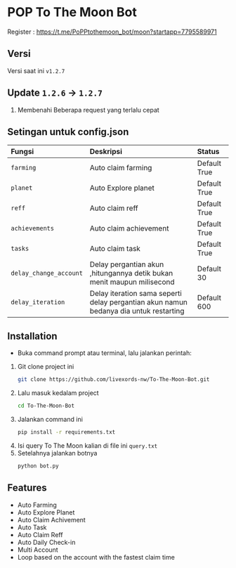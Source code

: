 
# POP To The Moon Bot

Register : https://t.me/PoPPtothemoon_bot/moon?startapp=7795589971

## Versi
   Versi saat ini `v1.2.7`

## Update `1.2.6` -> `1.2.7`
   1. Membenahi Beberapa request yang terlalu cepat

## Setingan untuk config.json
|Fungsi|Deskripsi|Status|
|:-----|:------|:-----|
|`farming`|Auto claim farming|Default True|
|`planet`|Auto Explore planet|Default True|
|`reff`|Auto claim reff|Default True|
|`achievements`|Auto claim achievement|Default True|
|`tasks`|Auto claim task|Default True|
|`delay_change_account`|Delay pergantian akun ,hitungannya detik bukan menit maupun milisecond|Default 30|
|`delay_iteration`|Delay iteration sama seperti delay pergantian akun namun bedanya dia untuk restarting|Default 600|

## Installation
   - Buka command prompt atau terminal, lalu jalankan perintah:
   1. Git clone project ini
      ```bash
      git clone https://github.com/livexords-nw/To-The-Moon-Bot.git
      ```
   2. Lalu masuk kedalam project
      ```bash
      cd To-The-Moon-Bot
      ```
   3. Jalankan command ini
      ```bash
      pip install -r requirements.txt
      ```
   4. Isi query To The Moon kalian di file ini `query.txt`
   5. Setelahnya jalankan botnya
      ```bash
      python bot.py
      ```

## Features
- Auto Farming
- Auto Explore Planet
- Auto Claim Achivement
- Auto Task 
- Auto Claim Reff
- Auto Daily Check-in
- Multi Account
- Loop based on the account with the fastest claim time 
